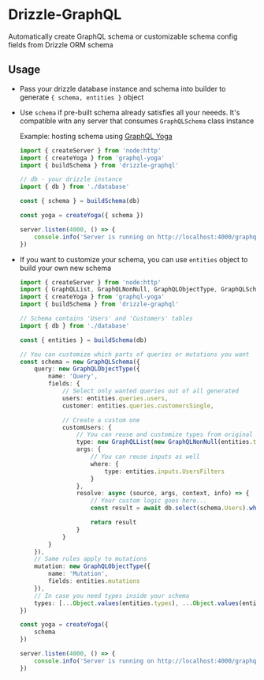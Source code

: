# Drizzle-GraphQL

Automatically create GraphQL schema or customizable schema config fields from Drizzle ORM schema

## Usage

-   Pass your drizzle database instance and schema into builder to generate `{ schema, entities }` object
-   Use `schema` if pre-built schema already satisfies all your neeeds. It's compatible witn any server that consumes `GraphQLSchema` class instance

    Example: hosting schema using [GraphQL Yoga](https://the-guild.dev/graphql/yoga-server)

    ```Typescript
    import { createServer } from 'node:http'
    import { createYoga } from 'graphql-yoga'
    import { buildSchema } from 'drizzle-graphql'

    // db - your drizzle instance
    import { db } from './database'

    const { schema } = buildSchema(db)

    const yoga = createYoga({ schema })

    server.listen(4000, () => {
        console.info('Server is running on http://localhost:4000/graphql')
    })
    ```

-   If you want to customize your schema, you can use `entities` object to build your own new schema

    ```Typescript
    import { createServer } from 'node:http'
    import { GraphQLList, GraphQLNonNull, GraphQLObjectType, GraphQLSchema } from 'graphql'
    import { createYoga } from 'graphql-yoga'
    import { buildSchema } from 'drizzle-graphql'

    // Schema contains 'Users' and 'Customers' tables
    import { db } from './database'

    const { entities } = buildSchema(db)

    // You can customize which parts of queries or mutations you want
    const schema = new GraphQLSchema({
        query: new GraphQLObjectType({
            name: 'Query',
            fields: {
                // Select only wanted queries out of all generated
                users: entities.queries.users,
                customer: entities.queries.customersSingle,

                // Create a custom one
                customUsers: {
                    // You can reuse and customize types from original schema
                    type: new GraphQLList(new GraphQLNonNull(entities.types.UsersItem)),
                    args: {
                        // You can reuse inputs as well
                        where: {
                            type: entities.inputs.UsersFilters
                        }
                    },
                    resolve: async (source, args, context, info) => {
                        // Your custom logic goes here...
                        const result = await db.select(schema.Users).where()...

                        return result
                    }
                }
            }
        }),
        // Same rules apply to mutations
        mutation: new GraphQLObjectType({
            name: 'Mutation',
            fields: entities.mutations
        }),
        // In case you need types inside your schema
        types: [...Object.values(entities.types), ...Object.values(entities.inputs)]
    })

    const yoga = createYoga({
        schema
    })

    server.listen(4000, () => {
        console.info('Server is running on http://localhost:4000/graphql')
    })
    ```
